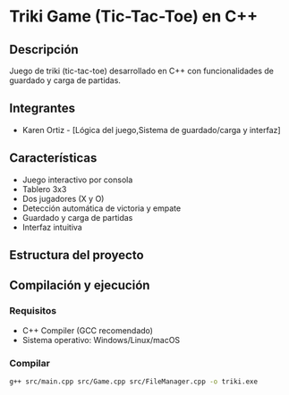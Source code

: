 # Triki Game (Tic-Tac-Toe) en C++

## Descripción
Juego de triki (tic-tac-toe) desarrollado en C++ con funcionalidades de guardado y carga de partidas.

## Integrantes
- Karen Ortiz - [Lógica del juego,Sistema de guardado/carga y interfaz]

## Características
- Juego interactivo por consola
- Tablero 3x3
- Dos jugadores (X y O)
- Detección automática de victoria y empate
- Guardado y carga de partidas
- Interfaz intuitiva

## Estructura del proyecto
## Compilación y ejecución

### Requisitos
- C++ Compiler (GCC recomendado)
- Sistema operativo: Windows/Linux/macOS

### Compilar
```bash
g++ src/main.cpp src/Game.cpp src/FileManager.cpp -o triki.exe

